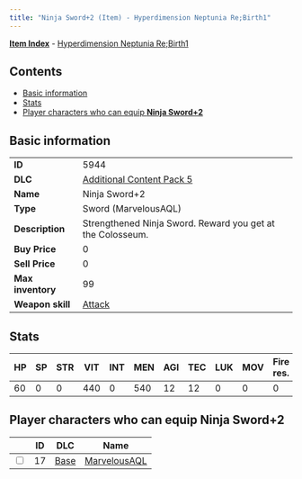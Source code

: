 ```yaml
---
title: "Ninja Sword+2 (Item) - Hyperdimension Neptunia Re;Birth1"
---
```


[**Item Index**](/neptunia/rb1/item/index.html) - [Hyperdimension Neptunia Re;Birth1](/neptunia/rb1)

## Contents

- [Basic information](#basic-information)
- [Stats](#stats)
- [Player characters who can equip **Ninja Sword+2**](#player-characters-who-can-equip-ninja-sword-2)

## Basic information

|   |   |
| -- | -- |
| **ID** | 5944 |
| **DLC** | [Additional Content Pack 5](/neptunia/rb1/dlc/14-pack5.html) |
| **Name** | Ninja Sword+2 |
| **Type** | Sword (MarvelousAQL) |
| **Description** | Strengthened Ninja Sword. Reward you get at the Colosseum. |
| **Buy Price** | 0 |
| **Sell Price** | 0 |
| **Max inventory** | 99 |
| **Weapon skill** | [Attack](/neptunia/rb1/skill/1-2601-attack.html) |


## Stats

| HP | SP | STR | VIT | INT | MEN | AGI | TEC | LUK | MOV | Fire res. | Ice res. | Wind res. | Lightning res. |
| -- | -- | --- | --- | --- | --- | --- | --- | --- | --- | --------- | -------- | --------- | -------------- |
| 60 | 0 | 0 | 440 | 0 | 540 | 12 | 12 | 0 | 0 | 0 | 0 | 0 | 0 |


## Player characters who can equip **Ninja Sword+2**

|    | ID | DLC | Name |
| -- | -- | --- | ---- |
| <input type="checkbox" id="rb1-player-1-17" class="trackbox" /> | 17 | [Base](/neptunia/rb1/dlc/1-base.html) | [MarvelousAQL](/neptunia/rb1/player/1-17-marvelousaql.html) |
